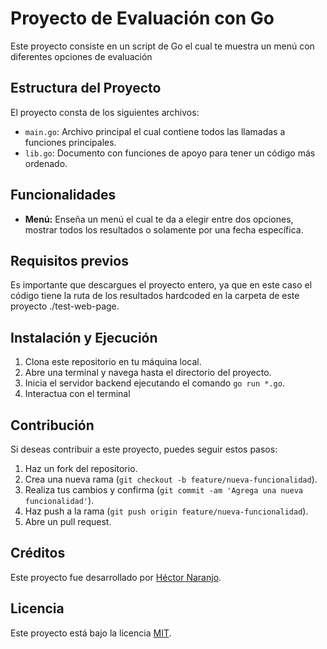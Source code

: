 # Proyecto de Evaluación con Go

Este proyecto consiste en un script de Go el cual te muestra un menú con diferentes opciones de evaluación

## Estructura del Proyecto

El proyecto consta de los siguientes archivos:

- `main.go`: Archivo principal el cual contiene todos las llamadas a funciones principales.
- `lib.go`: Documento con funciones de apoyo para tener un código más ordenado.

## Funcionalidades

- **Menú:** Enseña un menú el cual te da a elegir entre dos opciones, mostrar todos los resultados o solamente por una fecha específica.

## Requisitos previos

Es importante que descargues el proyecto entero, ya que en este caso el código tiene la ruta de los resultados hardcoded en la carpeta de este proyecto ./test-web-page.

## Instalación y Ejecución

1. Clona este repositorio en tu máquina local.
2. Abre una terminal y navega hasta el directorio del proyecto.
3. Inicia el servidor backend ejecutando el comando `go run *.go`.
4. Interactua con el terminal

## Contribución

Si deseas contribuir a este proyecto, puedes seguir estos pasos:

1. Haz un fork del repositorio.
2. Crea una nueva rama (`git checkout -b feature/nueva-funcionalidad`).
3. Realiza tus cambios y confirma (`git commit -am 'Agrega una nueva funcionalidad'`).
4. Haz push a la rama (`git push origin feature/nueva-funcionalidad`).
5. Abre un pull request.

## Créditos

Este proyecto fue desarrollado por [Héctor Naranjo](https://github.com/Teachh).

## Licencia

Este proyecto está bajo la licencia [MIT](LICENSE).
